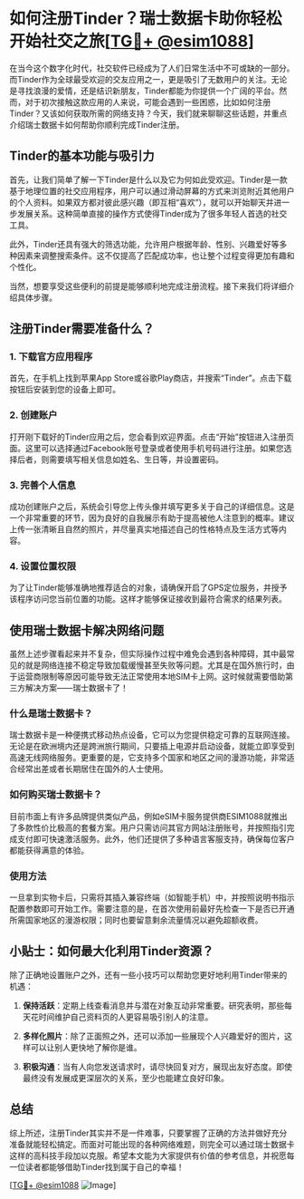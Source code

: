 # 如何注册Tinder？瑞士数据卡助你轻松开始社交之旅[[TG💪+ @esim1088](https://t.me/s/esim1088)]

在当今这个数字化时代，社交软件已经成为了人们日常生活中不可或缺的一部分。而Tinder作为全球最受欢迎的交友应用之一，更是吸引了无数用户的关注。无论是寻找浪漫的爱情，还是结识新朋友，Tinder都能为你提供一个广阔的平台。然而，对于初次接触这款应用的人来说，可能会遇到一些困惑，比如如何注册Tinder？又该如何获取所需的网络支持？今天，我们就来聊聊这些话题，并重点介绍瑞士数据卡如何帮助你顺利完成Tinder注册。

## Tinder的基本功能与吸引力

首先，让我们简单了解一下Tinder是什么以及它为何如此受欢迎。Tinder是一款基于地理位置的社交应用程序，用户可以通过滑动屏幕的方式来浏览附近其他用户的个人资料。如果双方都对彼此感兴趣（即互相“喜欢”），就可以开始聊天并进一步发展关系。这种简单直接的操作方式使得Tinder成为了很多年轻人首选的社交工具。

此外，Tinder还具有强大的筛选功能，允许用户根据年龄、性别、兴趣爱好等多种因素来调整搜索条件。这不仅提高了匹配成功率，也让整个过程变得更加有趣和个性化。

当然，想要享受这些便利的前提是能够顺利地完成注册流程。接下来我们将详细介绍具体步骤。

## 注册Tinder需要准备什么？

### 1. 下载官方应用程序
首先，在手机上找到苹果App Store或谷歌Play商店，并搜索“Tinder”。点击下载按钮后安装到您的设备上即可。

### 2. 创建账户
打开刚下载好的Tinder应用之后，您会看到欢迎界面。点击“开始”按钮进入注册页面。这里可以选择通过Facebook账号登录或者使用手机号码进行注册。如果您选择后者，则需要填写相关信息如姓名、生日等，并设置密码。

### 3. 完善个人信息
成功创建账户之后，系统会引导您上传头像并填写更多关于自己的详细信息。这是一个非常重要的环节，因为良好的自我展示有助于提高被他人注意到的概率。建议上传一张清晰且自然的照片，并尽量真实地描述自己的性格特点及生活方式等内容。

### 4. 设置位置权限
为了让Tinder能够准确地推荐适合的对象，请确保开启了GPS定位服务，并授予该程序访问您当前位置的功能。这样才能够保证接收到最符合需求的结果列表。

## 使用瑞士数据卡解决网络问题

虽然上述步骤看起来并不复杂，但实际操作过程中难免会遇到各种障碍，其中最常见的就是网络连接不稳定导致加载缓慢甚至失败等问题。尤其是在国外旅行时，由于运营商限制等原因可能导致无法正常使用本地SIM卡上网。这时候就需要借助第三方解决方案——瑞士数据卡了！

### 什么是瑞士数据卡？
瑞士数据卡是一种便携式移动热点设备，它可以为您提供稳定可靠的互联网连接。无论是在欧洲境内还是跨洲旅行期间，只要插上电源并启动设备，就能立即享受到高速无线网络服务。更重要的是，它支持多个国家和地区之间的漫游功能，非常适合经常出差或者长期居住在国外的人士使用。

### 如何购买瑞士数据卡？
目前市面上有许多品牌提供类似产品，例如eSIM卡服务提供商ESIM1088就推出了多款性价比极高的套餐方案。用户只需访问其官方网站注册账号，并按照指引完成支付即可快速激活服务。此外，他们还提供了多种语言客服支持，确保每位客户都能获得满意的体验。

### 使用方法
一旦拿到实物卡后，只需将其插入兼容终端（如智能手机）中，并按照说明书指示配置参数即可开始工作。需要注意的是，在首次使用前最好先检查一下是否已开通所需国家地区的漫游权限；同时也要留意剩余流量情况以避免超额收费。

## 小贴士：如何最大化利用Tinder资源？

除了正确地设置账户之外，还有一些小技巧可以帮助您更好地利用Tinder带来的机遇：

1. **保持活跃**：定期上线查看消息并与潜在对象互动非常重要。研究表明，那些每天花时间维护自己资料页的人更容易吸引别人的注意。
   
2. **多样化照片**：除了正面照之外，还可以添加一些展现个人兴趣爱好的图片，这样可以让别人更快地了解你是谁。
   
3. **积极沟通**：当有人向您发送请求时，请尽快回复对方，展现出友好态度。即使最终没有发展成更深层次的关系，至少也能建立良好印象。

## 总结

综上所述，注册Tinder其实并不是一件难事，只要掌握了正确的方法并做好充分准备就能轻松搞定。而面对可能出现的各种网络难题，则完全可以通过瑞士数据卡这样的高科技手段加以克服。希望本文能为大家提供有价值的参考信息，并祝愿每一位读者都能够借助Tinder找到属于自己的幸福！

[[TG💪+ @esim1088](https://t.me/s/esim1088) ![Image](https://i.postimg.cc/4NQfJmqS/Snipaste-2025-05-13-00-14-12.png)]